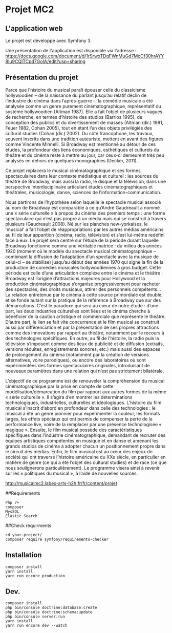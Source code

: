 # Projet MC2

## L'application web

Le projet est développé avec Symfony 3.

Une présentation de l'application est disponible via l'adresse : https://docs.google.com/document/d/1rSrwxTDqFWnMuGd7McCf30hrAYY8Iu9CQITCpd7GoIA/edit?usp=sharing


## Présentation du projet

Parce que l’histoire du musical paraît épouser celle du classicisme hollywoodien – de la naissance du parlant jusqu’au relatif déclin de l’industrie du cinéma dans l’après-guerre –, la comédie musicale a été analysée comme un genre purement cinématographique, représentatif du système hollywoodien (Altman 1987). Elle a fait l’objet de plusieurs vagues de recherche, en termes d’histoire des studios (Barrios 1995), de conception des publics et du divertissement de masses (Altman (dir.) 1981, Feuer 1982, Cohan 2005), tout en étant l’un des objets privilégiés des cultural studies (Cohan (dir.) 2002). Du côté francophone, les travaux, souvent inscrits dans une tradition auteuriste, mettent en avant des figures comme Vincente Minnelli. Si Broadway est mentionné au détour de ces études, la profondeur des liens économiques, esthétiques et culturels du théâtre et du cinéma reste à mettre au jour, car ceux-ci demeurent très peu analysés en dehors de quelques monographies (Decker, 2011).

Ce projet replacera le musical cinématographique et ses formes spectaculaires dans leur contexte médiatique et culturel : les sources du théâtre de Broadway, mais aussi la radio, le disque et la télévision, dans une perspective interdisciplinaire articulant études cinématographiques et théâtrales, musicologie, danse, sciences de l’information-communication.

Nous partirons de l’hypothèse selon laquelle le spectacle musical associé au nom de Broadway est comparable à ce qu’André Gaudreault a nommé une « série culturelle » à propos du cinéma des premiers temps : une forme spectaculaire qui n’est pas propre à un média mais qui se construit à travers plusieurs (Gaudreault 2008). Né sur les planches new-yorkaises, le 'musical' a fait l’objet de réappropriations par les autres médias américains au fil de leur apparition (cinéma, radio, télévision) et s’est lui-même redéfini face à eux. Le projet sera centré sur l’étude de la période durant laquelle Broadway fonctionne comme une véritable matrice : du milieu des années 1920 (moment où le modèle du spectacle musical cinématographique – combinant la diffusion de l’adaptation d’un spectacle avec la musique de celui-ci – se stabilise) jusqu’au début des années 1970 qui signe la fin de la production de comédies musicales hollywoodiennes à gros budget.
Cette période est celle d’une articulation complexe entre le cinéma et le théâtre : Broadway est l’origine d’attractions majeures pour Hollywood et la production cinématographique s’organise progressivement pour racheter des spectacles, des droits musicaux, attirer des personnels compétents... La relation entretenue par le cinéma à cette source primordiale est double, et se fonde autant sur la pratique de la référence à Broadway que sur des démarcations. C’est le paradoxe qui sera au cœur de notre étude : d’une part, les deux industries culturelles sont liées et le cinéma cherche à bénéficier de la caution artistique et commerciale que représente le théâtre. D’autre part, le lien se fait vite concurrence et le film musical se construit aussi par différenciation et par la présentation de ses propres attractions comme des innovations par rapport au théâtre, notamment par le recours à des technologies spécifiques. En outre, au fil de l’histoire, la radio puis la télévision s’imposent comme des lieux de publicité et de diffusion (extraits, versions réduites, enregistrements sonores, etc.) mais aussi des espaces de prolongement du cinéma (notamment par la création de versions alternatives, voire parodiques), ou encore des laboratoires où sont expérimentées des formes spectaculaires originales, introduisant de nouveaux paramètres dans une relation qui n’est pas strictement bilatérale.

L’objectif de ce programme est de renouveler la compréhension du musical cinématographique par la prise en compte de cette modélisation/démarcation du film par rapport aux autres formes de la même « série culturelle ». Il s’agira d’en montrer les déterminations technologiques, industrielles, culturelles et idéologiques. L’histoire du film musical s’inscrit d’abord en profondeur dans celle des technologies : le musical a été un genre pionnier pour expérimenter la couleur, les formats larges, les effets spéciaux qui ont permis de compenser la perte de la performance live, voire de la remplacer par une présence technologisée « magique ». Ensuite, le film musical possède des caractéristiques spécifiques dans l’industrie cinématographique, demandant de recruter des équipes artistiques compétentes en musique et en danse et amenant les grands studios de cinéma à adopter chacun un positionnement propre dans le circuit des médias. Enfin, le film musical est au cœur des enjeux de société qui ont traversé l’histoire américaine du XXe siècle, en particulier en matière de genre (ce qui a été l’objet des cultural studies) et de race (ce que nous soulignerons particulièrement). Le programme visera ainsi à revenir sur les « politiques du musical », à l’aide de nouvelles sources.

http://musicalmc2.labex-arts-h2h.fr/fr/content/projet

##Requirements
```
Php 7+
composer
MysSQL
Elastic Search
```

##Check requirments
```
cd your-project/
composer require symfony/requirements-checker
```

## Installation
```
composer install  
yarn install
yarn run encore production
```

## Dev.
```
composer install  
php bin/console doctrine:database:create
php bin/console doctrine:schema:update
php bin/console server:run
yarn install
yarn run encore dev --watch
```
